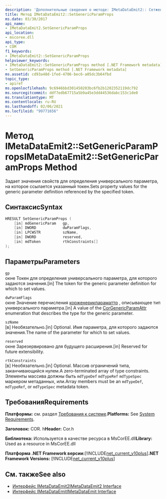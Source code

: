 ```yaml
---
description: 'Дополнительные сведения о методе: IMetaDataEmit2:: Сетженерикпарампропс'
title: Метод IMetaDataEmit2::SetGenericParamProps
ms.date: 03/30/2017
api_name:
- IMetaDataEmit2.SetGenericParamProps
api_location:
- mscoree.dll
api_type:
- COM
f1_keywords:
- IMetaDataEmit2::SetGenericParamProps
helpviewer_keywords:
- IMetaDataEmit2::SetGenericParamProps method [.NET Framework metadata]
- SetGenericParamProps method [.NET Framework metadata]
ms.assetid: cd93a48d-1fed-4706-bec6-a05dc3b64fbd
topic_type:
- apiref
ms.openlocfilehash: 9c6946bbd301450203bc6fb2b1202352119dc792
ms.sourcegitcommit: ddf7edb67715a5b9a45e3dd44536dabc153c1de0
ms.translationtype: MT
ms.contentlocale: ru-RU
ms.lasthandoff: 02/06/2021
ms.locfileid: "99771656"
---
```

# <a name="imetadataemit2setgenericparamprops-method"></a><span data-ttu-id="089eb-103">Метод IMetaDataEmit2::SetGenericParamProps</span><span class="sxs-lookup"><span data-stu-id="089eb-103">IMetaDataEmit2::SetGenericParamProps Method</span></span>

<span data-ttu-id="089eb-104">Задает значения свойств для определения универсального параметра, на которое ссылается указанный токен.</span><span class="sxs-lookup"><span data-stu-id="089eb-104">Sets property values for the generic parameter definition referenced by the specified token.</span></span>  
  
## <a name="syntax"></a><span data-ttu-id="089eb-105">Синтаксис</span><span class="sxs-lookup"><span data-stu-id="089eb-105">Syntax</span></span>  
  
```cpp  
HRESULT SetGenericParamProps (  
    [in] mdGenericParam   gp,
    [in] DWORD            dwParamFlags,
    [in] LPCWSTR          szName,
    [in] DWORD            reserved,
    [in] mdToken          rtkConstraints[]  
);  
```  
  
## <a name="parameters"></a><span data-ttu-id="089eb-106">Параметры</span><span class="sxs-lookup"><span data-stu-id="089eb-106">Parameters</span></span>  

 `gp`  
 <span data-ttu-id="089eb-107">окне Токен для определения универсального параметра, для которого задаются значения.</span><span class="sxs-lookup"><span data-stu-id="089eb-107">[in] The token for the generic parameter definition for which to set values.</span></span>  
  
 `dwParamFlags`  
 <span data-ttu-id="089eb-108">окне Значение перечисления [корженерикпараматтр](corgenericparamattr-enumeration.md) , описывающее тип универсального параметра.</span><span class="sxs-lookup"><span data-stu-id="089eb-108">[in] A value of the [CorGenericParamAttr](corgenericparamattr-enumeration.md) enumeration that describes the type for the generic parameter.</span></span>  
  
 `szName`  
 <span data-ttu-id="089eb-109">[в] Необязательно.</span><span class="sxs-lookup"><span data-stu-id="089eb-109">[in] Optional.</span></span> <span data-ttu-id="089eb-110">Имя параметра, для которого задаются значения.</span><span class="sxs-lookup"><span data-stu-id="089eb-110">The name of the parameter for which to set values.</span></span>  
  
 `reserved`  
 <span data-ttu-id="089eb-111">окне Зарезервировано для будущего расширения.</span><span class="sxs-lookup"><span data-stu-id="089eb-111">[in] Reserved for future extensibility.</span></span>  
  
 `rtkConstraints`  
 <span data-ttu-id="089eb-112">[в] Необязательно.</span><span class="sxs-lookup"><span data-stu-id="089eb-112">[in] Optional.</span></span> <span data-ttu-id="089eb-113">Массив ограничений типа, заканчивающийся нулем.</span><span class="sxs-lookup"><span data-stu-id="089eb-113">A zero-terminated array of type constraints.</span></span> <span data-ttu-id="089eb-114">Элементы массива должны быть `mdTypeDef` `mdTypeRef` `mdTypeSpec` маркером метаданных, или.</span><span class="sxs-lookup"><span data-stu-id="089eb-114">Array members must be an `mdTypeDef`, `mdTypeRef`, or `mdTypeSpec` metadata token.</span></span>  
  
## <a name="requirements"></a><span data-ttu-id="089eb-115">Требования</span><span class="sxs-lookup"><span data-stu-id="089eb-115">Requirements</span></span>  

 <span data-ttu-id="089eb-116">**Платформы:** см. раздел [Требования к системе](../../get-started/system-requirements.md).</span><span class="sxs-lookup"><span data-stu-id="089eb-116">**Platforms:** See [System Requirements](../../get-started/system-requirements.md).</span></span>  
  
 <span data-ttu-id="089eb-117">**Заголовок:** COR. h</span><span class="sxs-lookup"><span data-stu-id="089eb-117">**Header:** Cor.h</span></span>  
  
 <span data-ttu-id="089eb-118">**Библиотека:** Используется в качестве ресурса в MsCorEE.dll</span><span class="sxs-lookup"><span data-stu-id="089eb-118">**Library:** Used as a resource in MsCorEE.dll</span></span>  
  
 <span data-ttu-id="089eb-119">**Платформа .NET Framework версии:**[!INCLUDE[net_current_v10plus](../../../../includes/net-current-v10plus-md.md)]</span><span class="sxs-lookup"><span data-stu-id="089eb-119">**.NET Framework Versions:** [!INCLUDE[net_current_v10plus](../../../../includes/net-current-v10plus-md.md)]</span></span>  
  
## <a name="see-also"></a><span data-ttu-id="089eb-120">См. также</span><span class="sxs-lookup"><span data-stu-id="089eb-120">See also</span></span>

- [<span data-ttu-id="089eb-121">Интерфейс IMetaDataEmit2</span><span class="sxs-lookup"><span data-stu-id="089eb-121">IMetaDataEmit2 Interface</span></span>](imetadataemit2-interface.md)
- [<span data-ttu-id="089eb-122">Интерфейс IMetaDataEmit</span><span class="sxs-lookup"><span data-stu-id="089eb-122">IMetaDataEmit Interface</span></span>](imetadataemit-interface.md)
